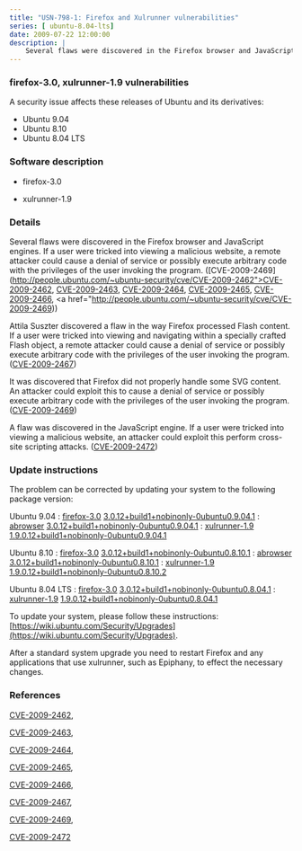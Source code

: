 ```yaml
---
title: "USN-798-1: Firefox and Xulrunner vulnerabilities"
series: [ ubuntu-8.04-lts]
date: 2009-07-22 12:00:00
description: |
    Several flaws were discovered in the Firefox browser and JavaScript engines. If a user were tricked into viewing a malicious website, a remote attacker could cause a denial of service or possibly execute arbitrary code with the privileges of the user invoking the program. ([CVE-2009-2469](http://people.ubuntu.com/~ubuntu-security/cve/CVE-2009-2462">CVE-2009-2462</a>, <a href="http://people.ubuntu.com/~ubuntu-security/cve/CVE-2009-2463">CVE-2009-2463</a>, <a href="http://people.ubuntu.com/~ubuntu-security/cve/CVE-2009-2464">CVE-2009-2464</a>, <a href="http://people.ubuntu.com/~ubuntu-security/cve/CVE-2009-2465">CVE-2009-2465</a>, <a href="http://people.ubuntu.com/~ubuntu-security/cve/CVE-2009-2466">CVE-2009-2466</a>, <a href="http://people.ubuntu.com/~ubuntu-security/cve/CVE-2009-2469))
--- 
```

 
 


### firefox-3.0, xulrunner-1.9 vulnerabilities

A security issue affects these releases of Ubuntu and its derivatives:

* Ubuntu 9.04
* Ubuntu 8.10
* Ubuntu 8.04 LTS

### Software description

* firefox-3.0 

* xulrunner-1.9 

### Details

Several flaws were discovered in the Firefox browser and JavaScript engines. If a user were tricked into viewing a malicious website, a remote attacker could cause a denial of service or possibly execute arbitrary code with the privileges of the user invoking the program. ([CVE-2009-2469](http://people.ubuntu.com/~ubuntu-security/cve/CVE-2009-2462">CVE-2009-2462</a>, <a href="http://people.ubuntu.com/~ubuntu-security/cve/CVE-2009-2463">CVE-2009-2463</a>, <a href="http://people.ubuntu.com/~ubuntu-security/cve/CVE-2009-2464">CVE-2009-2464</a>, <a href="http://people.ubuntu.com/~ubuntu-security/cve/CVE-2009-2465">CVE-2009-2465</a>, <a href="http://people.ubuntu.com/~ubuntu-security/cve/CVE-2009-2466">CVE-2009-2466</a>, <a href="http://people.ubuntu.com/~ubuntu-security/cve/CVE-2009-2469))

Attila Suszter discovered a flaw in the way Firefox processed Flash content. If a user were tricked into viewing and navigating within a specially crafted Flash object, a remote attacker could cause a denial of service or possibly execute arbitrary code with the privileges of the user invoking the program. ([CVE-2009-2467](http://people.ubuntu.com/~ubuntu-security/cve/CVE-2009-2467))

It was discovered that Firefox did not properly handle some SVG content. An attacker could exploit this to cause a denial of service or possibly execute arbitrary code with the privileges of the user invoking the program. ([CVE-2009-2469](http://people.ubuntu.com/~ubuntu-security/cve/CVE-2009-2469))

A flaw was discovered in the JavaScript engine. If a user were tricked into viewing a malicious website, an attacker could exploit this perform cross-site scripting attacks. ([CVE-2009-2472](http://people.ubuntu.com/~ubuntu-security/cve/CVE-2009-2472)) 

### Update instructions

The problem can be corrected by updating your system to the following package version:

Ubuntu 9.04
 : [firefox-3.0](https://launchpad.net/ubuntu/+source/firefox-3.0) <span> [3.0.12+build1+nobinonly-0ubuntu0.9.04.1](https://launchpad.net/ubuntu/+source/firefox-3.0/3.0.12+build1+nobinonly-0ubuntu0.9.04.1) </span> 
 : [abrowser](https://launchpad.net/ubuntu/+source/firefox-3.0) <span> [3.0.12+build1+nobinonly-0ubuntu0.9.04.1](https://launchpad.net/ubuntu/+source/firefox-3.0/3.0.12+build1+nobinonly-0ubuntu0.9.04.1) </span> 
 : [xulrunner-1.9](https://launchpad.net/ubuntu/+source/xulrunner-1.9) <span> [1.9.0.12+build1+nobinonly-0ubuntu0.9.04.1](https://launchpad.net/ubuntu/+source/xulrunner-1.9/1.9.0.12+build1+nobinonly-0ubuntu0.9.04.1) </span> 

Ubuntu 8.10
 : [firefox-3.0](https://launchpad.net/ubuntu/+source/firefox-3.0) <span> [3.0.12+build1+nobinonly-0ubuntu0.8.10.1](https://launchpad.net/ubuntu/+source/firefox-3.0/3.0.12+build1+nobinonly-0ubuntu0.8.10.1) </span> 
 : [abrowser](https://launchpad.net/ubuntu/+source/firefox-3.0) <span> [3.0.12+build1+nobinonly-0ubuntu0.8.10.1](https://launchpad.net/ubuntu/+source/firefox-3.0/3.0.12+build1+nobinonly-0ubuntu0.8.10.1) </span> 
 : [xulrunner-1.9](https://launchpad.net/ubuntu/+source/xulrunner-1.9) <span> [1.9.0.12+build1+nobinonly-0ubuntu0.8.10.2](https://launchpad.net/ubuntu/+source/xulrunner-1.9/1.9.0.12+build1+nobinonly-0ubuntu0.8.10.2) </span> 

Ubuntu 8.04 LTS
 : [firefox-3.0](https://launchpad.net/ubuntu/+source/firefox-3.0) <span> [3.0.12+build1+nobinonly-0ubuntu0.8.04.1](https://launchpad.net/ubuntu/+source/firefox-3.0/3.0.12+build1+nobinonly-0ubuntu0.8.04.1) </span> 
 : [xulrunner-1.9](https://launchpad.net/ubuntu/+source/xulrunner-1.9) <span> [1.9.0.12+build1+nobinonly-0ubuntu0.8.04.1](https://launchpad.net/ubuntu/+source/xulrunner-1.9/1.9.0.12+build1+nobinonly-0ubuntu0.8.04.1) </span> 

To update your system, please follow these instructions: [https://wiki.ubuntu.com/Security/Upgrades](https://wiki.ubuntu.com/Security/Upgrades).

After a standard system upgrade you need to restart Firefox and any applications that use xulrunner, such as Epiphany, to effect the necessary changes. 

### References

 
 [CVE-2009-2462](http://people.ubuntu.com/~ubuntu-security/cve/CVE-2009-2462), 

 [CVE-2009-2463](http://people.ubuntu.com/~ubuntu-security/cve/CVE-2009-2463), 

 [CVE-2009-2464](http://people.ubuntu.com/~ubuntu-security/cve/CVE-2009-2464), 

 [CVE-2009-2465](http://people.ubuntu.com/~ubuntu-security/cve/CVE-2009-2465), 

 [CVE-2009-2466](http://people.ubuntu.com/~ubuntu-security/cve/CVE-2009-2466), 

 [CVE-2009-2467](http://people.ubuntu.com/~ubuntu-security/cve/CVE-2009-2467), 

 [CVE-2009-2469](http://people.ubuntu.com/~ubuntu-security/cve/CVE-2009-2469), 

 [CVE-2009-2472](http://people.ubuntu.com/~ubuntu-security/cve/CVE-2009-2472)
 

